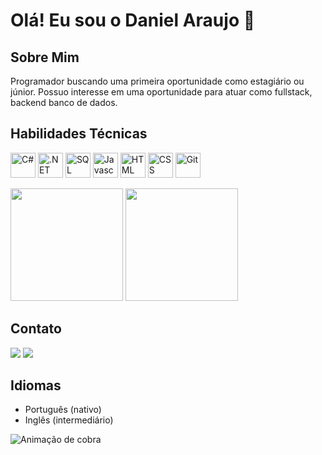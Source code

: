 # Olá! Eu sou o Daniel Araujo 🖖

## Sobre Mim

Programador buscando uma primeira oportunidade como estagiário ou júnior. Possuo interesse em uma
oportunidade para atuar como fullstack, backend banco de dados.

## Habilidades Técnicas

<div align="left"> 
    <img align="center" alt="C#" height="40" width="40" src="https://icongr.am/devicon/csharp-original.svg?size=128&color=currentColor">
    <img align="center" alt=".NET" height="40" width="40" src="https://icongr.am/devicon/dot-net-original-wordmark.svg?size=148&color=currentColor">
    <img align="center" alt="SQL" height="40" width="40" src="https://icongr.am/devicon/mysql-original-wordmark.svg?size=148&color=currentColor">
    <img align="center" alt="Javascript" height="40" width="40" src="https://icongr.am/devicon/javascript-original.svg?size=148&color=currentColor">
    <img align="center" alt="HTML" height="40" width="40" src="https://icongr.am/devicon/html5-original.svg?size=148&color=currentColor">
    <img align="center" alt="CSS" height="40" width="40" src="https://icongr.am/devicon/css3-original.svg?size=128&color=currentColor">
    <img align="center" alt="Git" height="40" width="40" src="https://icongr.am/devicon/git-original.svg?size=148&color=currentColor">
</div>



<br />
<div> 
    <img height="180em" src="https://github-readme-stats.vercel.app/api?username=Daniel-APS&show_icons=true&theme=dark&include_all_commits=true&count_private=true"/>
    <img height="180em" src="https://github-readme-stats.vercel.app/api/top-langs/?username=Daniel-APS&layout=compact&langs_count=7&theme=dark"/>
</div>
  
 
## Contato

  <a href = "mailto:daniel.aps.dev@gmail.com"><img src="https://img.shields.io/badge/Gmail-D14836?style=for-the-badge&logo=gmail&logoColor=white"></a>
  <a href="https://www.linkedin.com/in/daniel-araujo-477300239/" target="_blank"><img src="https://img.shields.io/badge/-LinkedIn- %230077B5?style=for-the-badge&logo=linkedin&logoColor=white" target="_blank"></a>

## Idiomas

- Português (nativo)
- Inglês (intermediário)

</div>
  
<div
 
  ![ Animação de cobra ](https://github.com/matheusd-oliveira/matheusd-oliveira/blob/output/github-contribution-grid-snake.svg)
 
</div>
 
